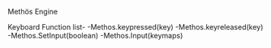 Methös Engine

Keyboard Function list-
  -Methos.keypressed(key)
  -Methos.keyreleased(key)
  -Methos.SetInput(boolean)
  -Methos.Input(keymaps)
